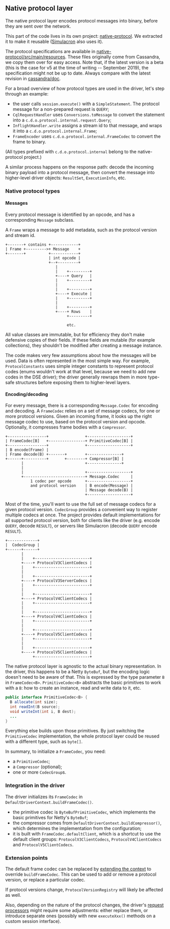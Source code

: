 <!--
Licensed to the Apache Software Foundation (ASF) under one
or more contributor license agreements.  See the NOTICE file
distributed with this work for additional information
regarding copyright ownership.  The ASF licenses this file
to you under the Apache License, Version 2.0 (the
"License"); you may not use this file except in compliance
with the License.  You may obtain a copy of the License at

  http://www.apache.org/licenses/LICENSE-2.0

Unless required by applicable law or agreed to in writing,
software distributed under the License is distributed on an
"AS IS" BASIS, WITHOUT WARRANTIES OR CONDITIONS OF ANY
KIND, either express or implied.  See the License for the
specific language governing permissions and limitations
under the License.
-->

## Native protocol layer

The native protocol layer encodes protocol messages into binary, before they are sent over the
network.

This part of the code lives in its own project:
[native-protocol](https://github.com/datastax/native-protocol). We extracted it to make it reusable
([Simulacron](https://github.com/datastax/simulacron) also uses it).

The protocol specifications are available in
[native-protocol/src/main/resources](https://github.com/datastax/native-protocol/tree/1.x/src/main/resources).
These files originally come from Cassandra, we copy them over for easy access. Note that, if the
latest version is a beta (this is the case for v5 at the time of writing -- September 2019), the
specification might not be up to date. Always compare with the latest revision in
[cassandra/doc](https://github.com/apache/cassandra/tree/trunk/doc).


For a broad overview of how protocol types are used in the driver, let's step through an example:

* the user calls `session.execute()` with a `SimpleStatement`. The protocol message for a
  non-prepared request is `QUERY`;
* `CqlRequestHandler` uses `Conversions.toMessage` to convert the statement into a
  `c.d.o.protocol.internal.request.Query`;
* `InflightHandler.write` assigns a stream id to that message, and wraps it into a
  `c.d.o.protocol.internal.Frame`;
* `FrameEncoder` uses `c.d.o.protocol.internal.FrameCodec` to convert the frame to binary.

(All types prefixed with `c.d.o.protocol.internal` belong to the native-protocol project.)

A similar process happens on the response path: decode the incoming binary payload into a protocol
message, then convert the message into higher-level driver objects: `ResultSet`, `ExecutionInfo`,
etc. 

### Native protocol types

#### Messages

Every protocol message is identified by an opcode, and has a corresponding `Message` subclass.

A `Frame` wraps a message to add metadata, such as the protocol version and stream id.

```ditaa
+-------+ contains +------------+
| Frame +--------->+ Message    +
+-------+          +------------+
                   | int opcode |
                   +--+---------+
                      |
                      |    +---------+
                      +----+ Query   |
                      |    +---------+
                      |
                      |    +---------+
                      +----+ Execute |
                      |    +---------+
                      |
                      |    +---------+
                      +----+ Rows    |
                           +---------+
                           
                           etc.
```

All value classes are immutable, but for efficiency they don't make defensive copies of their
fields. If these fields are mutable (for example collections), they shouldn't be modified after
creating a message instance.

The code makes very few assumptions about how the messages will be used. Data is often represented
in the most simple way. For example, `ProtocolConstants` uses simple integer constants to represent
protocol codes (enums wouldn't work at that level, because we need to add new codes in the DSE
driver); the driver generally rewraps them in more type-safe structures before exposing them to
higher-level layers.

#### Encoding/decoding

For every message, there is a corresponding `Message.Codec` for encoding and decoding. A
`FrameCodec` relies on a set of message codecs, for one or more protocol versions. Given an incoming
frame, it looks up the right message codec to use, based on the protocol version and opcode.
Optionally, it compresses frame bodies with a `Compressor`.
 

```ditaa
+-----------------+                +-------------------+
| FrameCodec[B]   +----------------+ PrimitiveCodec[B] |
+-----------------+                +-------------------+
| B encode(Frame) |
| Frame decode(B) +-------+        +---------------+
+------+----------+       +--------+ Compressor[B] |
       |                           +---------------+
       |
       |                           +-------------------+
       +---------------------------+ Message.Codec     |
           1 codec per opcode      +-------------------+
           and protocol version    | B encode(Message) |
                                   | Message decode(B) |
                                   +-------------------+
```

Most of the time, you'll want to use the full set of message codecs for a given protocol version.
`CodecGroup` provides a convenient way to register multiple codecs at once. The project provides
default implementations for all supported protocol version, both for clients like the driver (e.g.
encode `QUERY`, decode `RESULT`), or servers like Simulacron (decode `QUERY` encode `RESULT`).


```ditaa
+-------------+
|  CodecGroup |
+------+------+
       |
       |    +------------------------+
       +----+ ProtocolV3ClientCodecs |
       |    +------------------------+
       |
       |    +------------------------+
       +----+ ProtocolV3ServerCodecs |
       |    +------------------------+
       |
       |    +------------------------+
       +----+ ProtocolV4ClientCodecs |
       |    +------------------------+
       |
       |    +------------------------+
       +----+ ProtocolV4ClientCodecs |
       |    +------------------------+
       |
       |    +------------------------+
       +----+ ProtocolV5ClientCodecs |
       |    +------------------------+
       |
       |    +------------------------+
       +----+ ProtocolV5ClientCodecs |
            +------------------------+
```

The native protocol layer is agnostic to the actual binary representation. In the driver, this
happens to be a Netty `ByteBuf`, but the encoding logic doesn't need to be aware of that. This is
expressed by the type parameter `B` in `FrameCodec<B>`. `PrimitiveCodec<B>` abstracts the basic
primitives to work with a `B`: how to create an instance, read and write data to it, etc.

```java
public interface PrimitiveCodec<B> {
  B allocate(int size);
  int readInt(B source);
  void writeInt(int i, B dest);
  ...
}
```

Everything else builds upon those primitives. By just switching the `PrimitiveCodec` implementation,
the whole protocol layer could be reused with a different type, such as `byte[]`.

In summary, to initialize a `FrameCodec`, you need:

* a `PrimitiveCodec`;
* a `Compressor` (optional);
* one or more `CodecGroup`s.

### Integration in the driver

The driver initializes its `FrameCodec` in `DefaultDriverContext.buildFrameCodec()`.

* the primitive codec is `ByteBufPrimitiveCodec`, which implements the basic primitives for Netty's
  `ByteBuf`;
* the compressor comes from `DefaultDriverContext.buildCompressor()`, which determines the
  implementation from the configuration;
* it is built with `FrameCodec.defaultClient`, which is a shortcut to use the default client groups:
  `ProtocolV3ClientCodecs`, `ProtocolV4ClientCodecs` and `ProtocolV5ClientCodecs`.

### Extension points

The default frame codec can be replaced by [extending the
context](../common/context/#overriding-a-context-component) to override `buildFrameCodec`. This
can be used to add or remove a protocol version, or replace a particular codec.

If protocol versions change, `ProtocolVersionRegistry` will likely be affected as well.

Also, depending on the nature of the protocol changes, the driver's [request
processors](../request_execution/#request-processors) might require some adjustments: either replace
them, or introduce separate ones (possibly with new `executeXxx()` methods on a custom session
interface).
